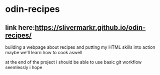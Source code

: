 # odin-recipes
## link here:https://slivermarkr.github.io/odin-recipes/
building a webpage about recipes and putting my HTML skills into action
maybe we'll learn how to cook aswell

at the end of the project i should be able to use basic git workflow seemlessly
i hope